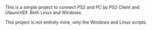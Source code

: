 This is a simple project to connect PS2 and PC by PS2 Client and UlaunchElf. Both Linux and Windows.

This project is not entirely mine, only the Windows and Linux scripts.